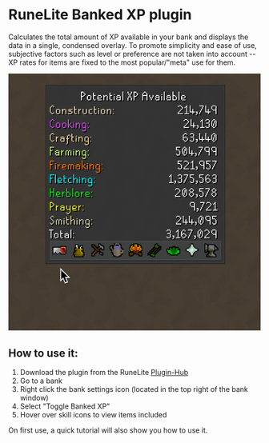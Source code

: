 # RuneLite Banked XP plugin
Calculates the total amount of XP available in your bank and displays the data in a single, condensed overlay. To promote simplicity and ease of use, subjective factors such as level or preference are not taken into account -- XP rates for items are fixed to the most popular/"meta" use for them.

![bankedXP](/assets/bankedXP.gif)

## How to use it:
  1.  Download the plugin from the RuneLite [Plugin-Hub](https://github.com/runelite/runelite/wiki/Information-about-the-Plugin-Hub)
  2.  Go to a bank
  3.  Right click the bank settings icon (located in the top right of the bank window)
  4.  Select "Toggle Banked XP"
  5.  Hover over skill icons to view items included

  On first use, a quick tutorial will also show you how to use it.
